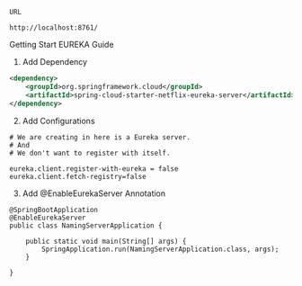`URL`
```
http://localhost:8761/
```

Getting Start EUREKA Guide

1. Add Dependency

```xml
<dependency>
    <groupId>org.springframework.cloud</groupId>
    <artifactId>spring-cloud-starter-netflix-eureka-server</artifactId>
</dependency>
```

2. Add Configurations

```
# We are creating in here is a Eureka server.
# And
# We don't want to register with itself.

eureka.client.register-with-eureka = false
eureka.client.fetch-registry=false
```

3. Add @EnableEurekaServer Annotation

```
@SpringBootApplication
@EnableEurekaServer
public class NamingServerApplication {

	public static void main(String[] args) {
		SpringApplication.run(NamingServerApplication.class, args);
	}

}
```